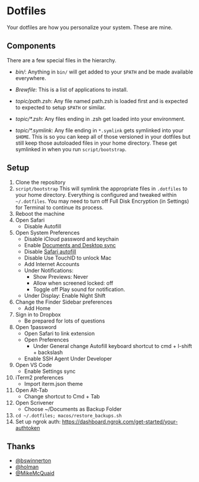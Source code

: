 # Dotfiles

Your dotfiles are how you personalize your system. These are mine.

## Components

There are a few special files in the hierarchy.

- _bin/_: Anything in `bin/` will get added to your `$PATH` and be made
  available everywhere.

- _Brewfile_: This is a list of applications to install.

- _topic/path.zsh_: Any file named path.zsh is loaded first and is expected to
  expected to setup `$PATH` or similar.

- _topic/\*.zsh_: Any files ending in .zsh get loaded into your
  environment.

- _topic/\*.symlink_: Any file ending in `*.symlink` gets symlinked into
  your `$HOME`. This is so you can keep all of those versioned in your dotfiles
  but still keep those autoloaded files in your home directory. These get
  symlinked in when you run `script/bootstrap`.

## Setup

1. Clone the repository
2. `script/bootstrap`
   This will symlink the appropriate files in `.dotfiles` to your home directory. Everything is configured and tweaked within `~/.dotfiles`. You may need to turn off Full Disk Encryption (in Settings) for Terminal to continue its process.
3. Reboot the machine
4. Open Safari
   - Disable Autofill
5. Open System Preferences
   - Disable iCloud password and keychain
   - Enable [Documents and Desktop sync](https://support.apple.com/en-us/109344)
   - Disable [Safari autofill](https://support.1password.com/disable-browser-password-manager/#if-youre-using-safari-mac)
   - Disable Use TouchID to unlock Mac
   - Add Internet Accounts
   - Under Notifications:
     - Show Previews: Never
     - Allow when screened locked: off
     - Toggle off Play sound for notification.
   - Under Display:
     Enable Night Shift
6. Change the Finder Sidebar preferences
   - Add Home
7. Sign in to Dropbox
   - Be prepared for lots of questions
8. Open 1password
   - Open Safari to link extension
   - Open Preferences
     - Under General change Autofill keyboard shortcut to cmd + l-shift + backslash
   - Enable SSH Agent Under Developer
9. Open VS Code
   - Enable Settings sync
10. iTerm2 preferences
    - Import iterm.json theme
11. Open Alt-Tab
    - Change shortcut to Cmd + Tab
12. Open Scrivener
    - Choose ~/Documents as Backup Folder
13. `cd ~/.dotfiles; macos/restore_backups.sh`
14. Set up ngrok auth: https://dashboard.ngrok.com/get-started/your-authtoken

## Thanks

- [@bswinnerton](https://www.github.com/bswinnerton)
- [@holman](https://www.github.com/holman)
- [@MikeMcQuaid](https://www.github.com/MikeMcQuaid)
